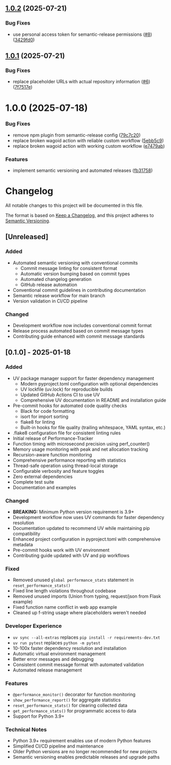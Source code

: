 ## [1.0.2](https://github.com/usakocher/performance-tracker/compare/v1.0.1...v1.0.2) (2025-07-21)


### Bug Fixes

* use personal access token for semantic-release permissions ([#8](https://github.com/usakocher/performance-tracker/issues/8)) ([3429fd0](https://github.com/usakocher/performance-tracker/commit/3429fd019f24f4c80b7f73944b82edd24c902e4e))

## [1.0.1](https://github.com/usakocher/performance-tracker/compare/v1.0.0...v1.0.1) (2025-07-21)


### Bug Fixes

* replace placeholder URLs with actual repository information ([#6](https://github.com/usakocher/performance-tracker/issues/6)) ([7f7517e](https://github.com/usakocher/performance-tracker/commit/7f7517ef1618b0a98fa40117be74050871acea71))

# 1.0.0 (2025-07-18)


### Bug Fixes

* remove npm plugin from semantic-release config ([79c7c20](https://github.com/usakocher/performance-tracker/commit/79c7c20934987a442ed754993e81ed4ee6feb3c6))
* replace broken wagoid action with reliable custom workflow ([5ebb5c9](https://github.com/usakocher/performance-tracker/commit/5ebb5c9df56f24c5171d63727d62cd1244fed3e9))
* replace broken wagoid action with working custom workflow ([e7479ab](https://github.com/usakocher/performance-tracker/commit/e7479abcc7236d37f61eff737ebb66c1fac7474b))


### Features

* implement semantic versioning and automated releases ([fb31758](https://github.com/usakocher/performance-tracker/commit/fb31758be96dd82780344e94997ec4ff45ed6dfe))

# Changelog

All notable changes to this project will be documented in this file.

The format is based on [Keep a Changelog](https://keepachangelog.com/en/1.0.0/),
and this project adheres to [Semantic Versioning](https://semver.org/spec/v2.0.0.html).

## [Unreleased]

### Added
- Automated semantic versioning with conventional commits
  - Commit message linting for consistent format
  - Automatic version bumping based on commit types
  - Automated changelog generation
  - GitHub release automation
- Conventional commit guidelines in contributing documentation
- Semantic release workflow for main branch
- Version validation in CI/CD pipeline

### Changed
- Development workflow now includes conventional commit format
- Release process automated based on commit message types
- Contributing guide enhanced with commit message standards

## [0.1.0] - 2025-01-18

### Added
- UV package manager support for faster dependency management
  - Modern pyproject.toml configuration with optional dependencies
  - UV lockfile (uv.lock) for reproducible builds
  - Updated GitHub Actions CI to use UV
  - Comprehensive UV documentation in README and installation guide
- Pre-commit hooks for automated code quality checks
  - Black for code formatting
  - isort for import sorting
  - flake8 for linting
  - Built-in hooks for file quality (trailing whitespace, YAML syntax, etc.)
- .flake8 configuration file for consistent linting rules
- Initial release of Performance-Tracker
- Function timing with microsecond precision using perf_counter()
- Memory usage monitoring with peak and net allocation tracking
- Recursion-aware function monitoring
- Comprehensive performance reporting with statistics
- Thread-safe operation using thread-local storage
- Configurable verbosity and feature toggles
- Zero external dependencies
- Complete test suite
- Documentation and examples

### Changed
- **BREAKING:** Minimum Python version requirement is 3.9+
- Development workflow now uses UV commands for faster dependency resolution
- Documentation updated to recommend UV while maintaining pip compatibility
- Enhanced project configuration in pyproject.toml with comprehensive metadata
- Pre-commit hooks work with UV environment
- Contributing guide updated with UV and pip workflows

### Fixed
- Removed unused `global performance_stats` statement in `reset_performance_stats()`
- Fixed line length violations throughout codebase
- Removed unused imports (Union from typing, request/json from Flask example)
- Fixed function name conflict in web app example
- Cleaned up f-string usage where placeholders weren't needed

### Developer Experience
- `uv sync --all-extras` replaces `pip install -r requirements-dev.txt`
- `uv run pytest` replaces `python -m pytest`
- 10-100x faster dependency resolution and installation
- Automatic virtual environment management
- Better error messages and debugging
- Consistent commit message format with automated validation
- Automated release management

### Features
- `@performance_monitor()` decorator for function monitoring
- `show_performance_report()` for aggregate statistics
- `reset_performance_stats()` for clearing collected data
- `get_performance_stats()` for programmatic access to data
- Support for Python 3.9+

### Technical Notes
- Python 3.9+ requirement enables use of modern Python features
- Simplified CI/CD pipeline and maintenance
- Older Python versions are no longer recommended for new projects
- Semantic versioning enables predictable releases and upgrade paths
